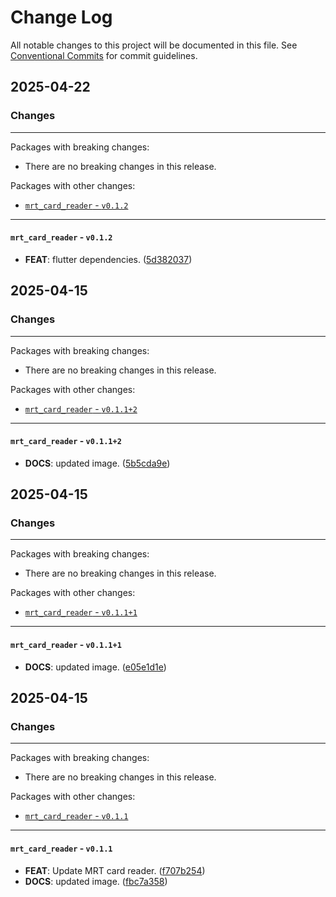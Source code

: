 # Change Log

All notable changes to this project will be documented in this file.
See [Conventional Commits](https://conventionalcommits.org) for commit guidelines.

## 2025-04-22

### Changes

---

Packages with breaking changes:

 - There are no breaking changes in this release.

Packages with other changes:

 - [`mrt_card_reader` - `v0.1.2`](#mrt_card_reader---v012)

---

#### `mrt_card_reader` - `v0.1.2`

 - **FEAT**: flutter dependencies. ([5d382037](https://github.com/yourusername/mrt_buddy_flutter/commit/5d3820376b2b88f351b5faf102d9212f20460b8e))


## 2025-04-15

### Changes

---

Packages with breaking changes:

 - There are no breaking changes in this release.

Packages with other changes:

 - [`mrt_card_reader` - `v0.1.1+2`](#mrt_card_reader---v0112)

---

#### `mrt_card_reader` - `v0.1.1+2`

 - **DOCS**: updated image. ([5b5cda9e](https://github.com/yourusername/mrt_buddy_flutter/commit/5b5cda9eb966e4360551121b4e6c4643b3df6c08))


## 2025-04-15

### Changes

---

Packages with breaking changes:

 - There are no breaking changes in this release.

Packages with other changes:

 - [`mrt_card_reader` - `v0.1.1+1`](#mrt_card_reader---v0111)

---

#### `mrt_card_reader` - `v0.1.1+1`

 - **DOCS**: updated image. ([e05e1d1e](https://github.com/yourusername/mrt_buddy_flutter/commit/e05e1d1ee5cce92f953dcee8cca25b696bed2c61))


## 2025-04-15

### Changes

---

Packages with breaking changes:

 - There are no breaking changes in this release.

Packages with other changes:

 - [`mrt_card_reader` - `v0.1.1`](#mrt_card_reader---v011)

---

#### `mrt_card_reader` - `v0.1.1`

 - **FEAT**: Update MRT card reader. ([f707b254](https://github.com/yourusername/mrt_buddy_flutter/commit/f707b25494458734b7d11c8ab33851d2d711fea4))
 - **DOCS**: updated image. ([fbc7a358](https://github.com/yourusername/mrt_buddy_flutter/commit/fbc7a3584357b86bc3cd75958ca90be452b99a73))

